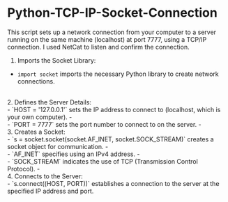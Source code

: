 # Python-TCP-IP-Socket-Connection

This script sets up a network connection from your computer to a server running on the same machine (localhost) at port 7777, using a TCP/IP connection. I used NetCat to listen and confirm the connection.
</br>
1. Imports the Socket Library:
 - `import socket` imports the necessary Python library to create network connections.
</br>
2. Defines the Server Details:
 </br> 
 - `HOST = '127.0.0.1'` sets the IP address to connect to (localhost, which is your own computer).
 - </br>
 - `PORT = 7777` sets the port number to connect to on the server.
 - </br>
3. Creates a Socket:
 </br>
 - `s = socket.socket(socket.AF_INET, socket.SOCK_STREAM)` creates a socket object for communication.
 - </br>
 - `AF_INET` specifies using an IPv4 address.
 - </br>
 - `SOCK_STREAM` indicates the use of TCP (Transmission Control Protocol).
 - </br>
4. Connects to the Server:
 </br>
 - `s.connect((HOST, PORT))` establishes a connection to the server at the specified IP address and port.
